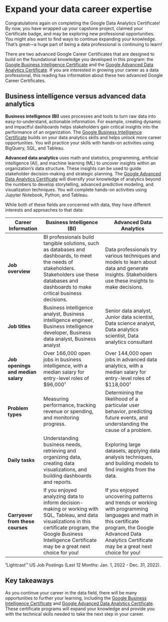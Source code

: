 # Expand your data career expertise

Congratulations again on completing the Google Data Analytics Certificate! By now, you have wrapped up your capstone project, claimed your Certificate badge, and may be exploring new professional opportunities. You might also want to find ways to continue expanding your knowledge. That’s great—a huge part of being a data professional is continuing to learn!

There are two advanced Google Career Certificates that are designed to build on the foundational knowledge you developed in this program: the [Google Business Intelligence Certificate](https://www.coursera.org/google-certificates/google-business-intelligence) and the [Google Advanced Data Analytics Certificate](https://www.coursera.org/google-certificates/google-advanced-data-analytics). If you are interested in growing your career as a data professional, this reading has information about these two advanced Google Career Certificates.

## Business intelligence versus advanced data analytics

**Business intelligence (BI)** uses processes and tools to turn raw data into easy-to-understand, actionable information. For example, creating dynamic and impactful dashboards helps stakeholders gain critical insights into the performance of an organization. The [Google Business Intelligence Certificate](https://www.coursera.org/google-certificates/google-business-intelligence) builds on your data analytics skills and helps unlock more career opportunities. You will practice your skills with hands-on activities using BigQuery, SQL, and Tableau.

**Advanced data analytics** uses math and statistics, programming, artificial intelligence (AI), and machine learning (ML) to uncover insights within an organization’s data structure. These insights can be used to guide stakeholder decision-making and strategic planning. The [Google Advanced Data Analytics Certificate](https://www.coursera.org/google-certificates/google-advanced-data-analytics) will diversify your knowledge of analytics beyond the numbers to develop storytelling, advanced predictive modeling, and visualization techniques. You will complete hands-on activities using Jupyter Notebook, Python, and Tableau.

While both of these fields are concerned with data, they have different interests and approaches to that data:

| Career Information | Business Intelligence (BI) | Advanced Data Analytics |
| --- | --- | --- |
| **Job overview** | BI professionals build tangible solutions, such as databases and dashboards, to meet the needs of stakeholders. Stakeholders use these databases and dashboards to make critical business decisions. | Data professionals try various techniques and models to learn about data and generate insights. Stakeholders use these insights to make decisions. |
| **Job titles** | Business intelligence analyst, Business intelligence engineer, Business intelligence developer, Business data analyst, Business analyst | Senior data analyst, Junior data scientist, Data science analyst, Data analytics scientist, Data analytics consultant |
| **Job openings and median salary** | Over 166,000 open jobs in business intelligence, with a median salary for entry-level roles of $96,000¹ | Over 144,000 open jobs in advanced data analytics, with a median salary for entry-level roles of $118,000¹ |
| **Problem types** | Measuring performance, tracking revenue or spending, and monitoring progress. | Determining the likelihood of a particular user behavior, predicting future events, and understanding the cause of a problem. |
| **Daily tasks** | Understanding business needs, retrieving and organizing data, creating data visualizations, and building dashboards and reports. | Exploring large datasets, applying data analysis techniques, and building models to find insights from the data. |
| **Carryover from these courses** | If you enjoyed analyzing data to inform decision-making or working with SQL, Tableau, and data visualizations in this certificate program, the Google Business Intelligence Certificate may be a great next choice for you! | If you enjoyed uncovering patterns and trends or working with programming languages and math in this certificate program, the Google Advanced Data Analytics Certificate may be a great next choice for you! |

¹Lightcast™ US Job Postings (Last 12 Months: Jan. 1, 2022 - Dec. 31, 2022).

## Key takeaways

As you continue your career in the data field, there will be many opportunities to further your learning, including the [Google Business Intelligence Certificate](https://www.coursera.org/professional-certificates/google-business-intelligence) and [Google Advanced Data Analytics Certificate](https://www.coursera.org/professional-certificates/google-advanced-data-analytics). These certificate programs will expand your knowledge and provide you with the technical skills needed to take the next step in your career.
